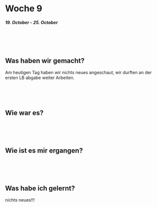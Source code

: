 # Woche 9
##### 19. October - 25. October

<br>
<br>
<br>


## Was haben wir gemacht?

Am heutigen Tag haben wir nichts neues angeschaut, wir durften an der ersten LB abgabe weiter Arbeiten.


<br>
<br>
<br>

## Wie war es?


<br>
<br>
<br>

## Wie ist es mir ergangen?

<br>
<br>
<br>

## Was habe ich gelernt?

nichts neues!!!
